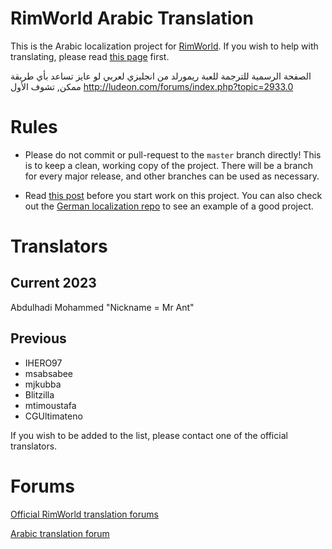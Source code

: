 RimWorld Arabic Translation
===========

This is the Arabic localization project for [RimWorld](https://rimworldgame.com/).
If you wish to help with translating, please read [this page](http://ludeon.com/forums/index.php?topic=2933.0) first.

الصفحة الرسمية للترجمة للعبة ريمورلد من انجليزي لعربي
لو عايز تساعد بأي طريقة ممكن, تشوف الأول 
http://ludeon.com/forums/index.php?topic=2933.0

# Rules

* Please do not commit or pull-request to the `master` branch directly! This is to keep a clean, working copy of the project. There will be a branch for every major release, and other branches can be used as necessary.

* Read [this post](http://ludeon.com/forums/index.php?topic=2933.0) before you start work on this project. You can also check out the [German localization repo](https://github.com/Ludeon/RimWorld-de) to see an example of a good project.

# Translators

## Current 2023
Abdulhadi Mohammed "Nickname = Mr Ant"

## Previous

* IHERO97
* msabsabee
* mjkubba
* Blitzilla
* mtimoustafa
* CGUltimateno

If you wish to be added to the list, please contact one of the official translators.

# Forums

[Official RimWorld translation forums](https://ludeon.com/forums/index.php?board=17.0)

[Arabic translation forum](https://ludeon.com/forums/index.php?topic=49509.0)

